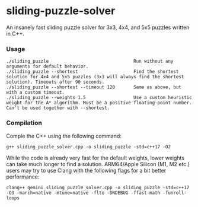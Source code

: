 # sliding-puzzle-solver
An insanely fast sliding puzzle solver for 3x3, 4x4, and 5x5 puzzles written in C++.

### Usage

```
./sliding_puzzle                                Run without any arguments for default behavior.
./sliding_puzzle --shortest                     Find the shortest solution for 4x4 and 5x5 puzzles (3x3 will always find the shortest solution). Timeouts after 90 seconds.
./sliding_puzzle --shortest --timeout 120       Same as above, but with a custom timeout.
./sliding_puzzle --weights 1.5                  Use a custom heuristic weight for the A* algorithm. Must be a positive floating-point number. Can't be used together with --shortest.
```


### Compilation

Comple the C++ using the following command:

```
g++ sliding_puzzle_solver.cpp -o sliding_puzzle -std=c++17 -O2
```

While the code is already very fast for the default weights, lower weights can take much longer to find a solution. ARM64/Apple Silicon (M1, M2 etc.) users may try to use Clang with the following flags for a bit better performance:

```
clang++ gemini_sliding_puzzle_solver.cpp -o sliding_puzzle -std=c++17 -O3 -march=native -mtune=native -flto -DNDEBUG -ffast-math -funroll-loops
```
